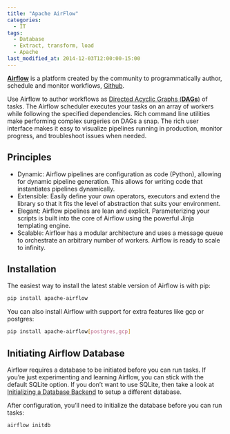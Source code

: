 ```yaml
---
title: "Apache AirFlow"
categories:
  - IT
tags:
  - Database
  - Extract, transform, load
  - Apache
last_modified_at: 2014-12-03T12:00:00-15:00
---
```


**[Airflow](https://airflow.apache.org/)** is a platform created by the community to programmatically author, schedule and monitor workflows, [Github](https://github.com/apache/airflow).

Use Airflow to author workflows as [Directed Acyclic Graphs (**DAGs**)](https://en.wikipedia.org/wiki/Directed_acyclic_graph) of tasks. The Airflow scheduler executes your tasks on an array of workers while following the specified dependencies. Rich command line utilities make performing complex surgeries on DAGs a snap. The rich user interface makes it easy to visualize pipelines running in production, monitor progress, and troubleshoot issues when needed.


## Principles

- Dynamic: Airflow pipelines are configuration as code (Python), allowing for dynamic pipeline generation. This allows for writing code that instantiates pipelines dynamically.
- Extensible: Easily define your own operators, executors and extend the library so that it fits the level of abstraction that suits your environment.
- Elegant: Airflow pipelines are lean and explicit. Parameterizing your scripts is built into the core of Airflow using the powerful Jinja templating engine.
- Scalable: Airflow has a modular architecture and uses a message queue to orchestrate an arbitrary number of workers. Airflow is ready to scale to infinity.

## Installation

The easiest way to install the latest stable version of Airflow is with pip:

```bash
pip install apache-airflow
```

You can also install Airflow with support for extra features like gcp or postgres:

```bash
pip install apache-airflow[postgres,gcp]
```


## Initiating Airflow Database

Airflow requires a database to be initiated before you can run tasks. If you’re just experimenting and learning Airflow, you can stick with the default SQLite option. If you don’t want to use SQLite, then take a look at [Initializing a Database Backend](https://airflow.apache.org/docs/stable/howto/initialize-database.html) to setup a different database.

After configuration, you’ll need to initialize the database before you can run tasks:

```bash
airflow initdb
```

